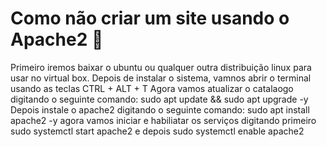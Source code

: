 # Como não criar um site usando o Apache2 🫠
Primeiro iremos baixar o ubuntu ou qualquer outra distribuição linux para usar no virtual box.
Depois de instalar o sistema, vamnos abrir o terminal usando as teclas CTRL + ALT + T
Agora vamos atualizar o catalaogo digitando o seguinte comando: sudo apt update && sudo apt upgrade -y
Depois instale o apache2 digitando o seguinte comando: sudo apt install apache2 -y
agora vamos iniciar e habiliatar os serviços digitando primeiro sudo systemctl start apache2 e depois sudo systemctl enable apache2
